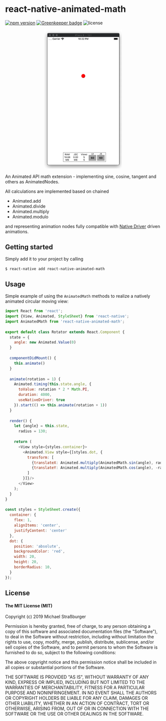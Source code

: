 # react-native-animated-math

[![npm version](https://badge.fury.io/js/react-native-animated-math.svg)](https://badge.fury.io/js/react-native-animated-math) [![Greenkeeper badge](https://badges.greenkeeper.io/rastapasta/react-native-animated-math.svg)](https://greenkeeper.io/)
![license](https://img.shields.io/github/license/rastapasta/react-native-animated-math.svg)

<center><img width="50%" src="docs/example.gif"/></center>

An Animated API math extension - implementing sine, cosine, tangent and others as AnimatedNodes.

All calculations are implemented based on chained

* Animated.add
* Animated.divide
* Animated.multiply
* Animated.modulo

and representing animation nodes fully compatible with [Native Driver](https://facebook.github.io/react-native/blog/2017/02/14/using-native-driver-for-animated) driven animations.

## Getting started

Simply add it to your project by calling

`$ react-native add react-native-animated-math`

## Usage

Simple example of using the `AnimatedMath` methods to realize a natively animated circular moving view:

```js
import React from 'react';
import {View, Animated, StyleSheet} from 'react-native';
import AnimatedMath from 'react-native-animated-math';

export default class Rotator extends React.Component {
  state = {
    angle: new Animated.Value(0)
  }

  componentDidMount() {
    this.animate()
  }

  animate(rotation = 1) {
    Animated.timing(this.state.angle, {
      toValue: rotation * 2 * Math.PI,
      duration: 4000,
      useNativeDriver: true
    }).start(() => this.animate(rotation + 1))
  }

  render() {
    let {angle} = this.state,
      radius = 130;

    return (
      <View style={styles.container}>
        <Animated.View style={[styles.dot, {
          transform: [
            {translateX: Animated.multiply(AnimatedMath.sin(angle), radius)},
            {translateY: Animated.multiply(AnimatedMath.cos(angle), -radius)},
          ]
        }]}/>
      </View>
    );
  }
}

const styles = StyleSheet.create({
  container: {
    flex: 1,
    alignItems: 'center',
    justifyContent: 'center'
  },
  dot: {
    position: 'absolute',
    backgroundColor: 'red',
    width: 20,
    height: 20,
    borderRadius: 10,
  }
});
```

## License

#### The MIT License (MIT)

Copyright (c) 2019 Michael Straßburger

Permission is hereby granted, free of charge, to any person obtaining a copy of this software and associated documentation files (the "Software"), to deal in the Software without restriction, including without limitation the rights to use, copy, modify, merge, publish, distribute, sublicense, and/or sell copies of the Software, and to permit persons to whom the Software is furnished to do so, subject to the following conditions:

The above copyright notice and this permission notice shall be included in all copies or substantial portions of the Software.

THE SOFTWARE IS PROVIDED "AS IS", WITHOUT WARRANTY OF ANY KIND, EXPRESS OR IMPLIED, INCLUDING BUT NOT LIMITED TO THE WARRANTIES OF MERCHANTABILITY, FITNESS FOR A PARTICULAR PURPOSE AND NONINFRINGEMENT. IN NO EVENT SHALL THE AUTHORS OR COPYRIGHT HOLDERS BE LIABLE FOR ANY CLAIM, DAMAGES OR OTHER LIABILITY, WHETHER IN AN ACTION OF CONTRACT, TORT OR OTHERWISE, ARISING FROM, OUT OF OR IN CONNECTION WITH THE SOFTWARE OR THE USE OR OTHER DEALINGS IN THE SOFTWARE.
